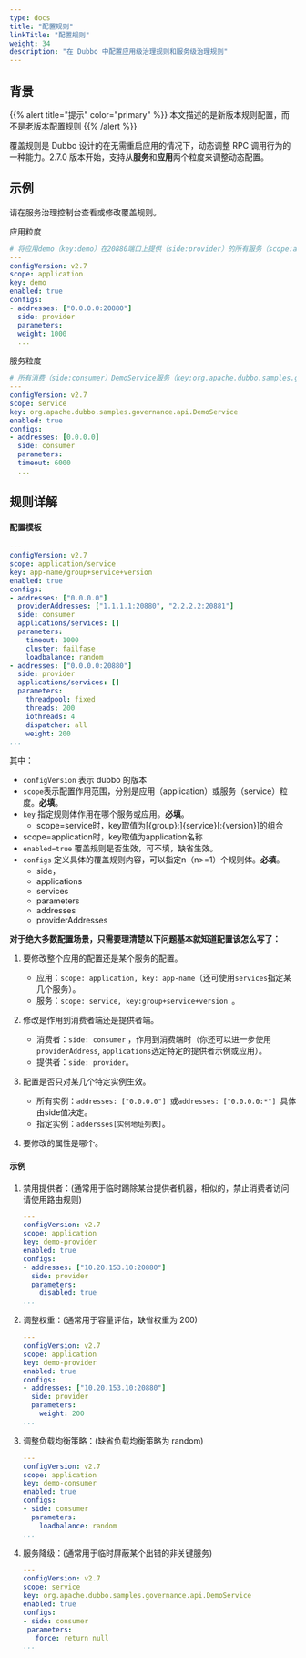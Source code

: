 ```yaml
---
type: docs
title: "配置规则"
linkTitle: "配置规则"
weight: 34
description: "在 Dubbo 中配置应用级治理规则和服务级治理规则"
---
```

## 背景
{{% alert title="提示" color="primary" %}}
本文描述的是新版本规则配置，而不是[老版本配置规则](../config-rule-deprecated) 
{{% /alert %}}


覆盖规则是 Dubbo 设计的在无需重启应用的情况下，动态调整 RPC 调用行为的一种能力。2.7.0 版本开始，支持从**服务**和**应用**两个粒度来调整动态配置。

## 示例

请在服务治理控制台查看或修改覆盖规则。

应用粒度

```yaml
# 将应用demo（key:demo）在20880端口上提供（side:provider）的所有服务（scope:application）的权重修改为1000（weight:1000）。
---
configVersion: v2.7
scope: application
key: demo
enabled: true
configs:
- addresses: ["0.0.0.0:20880"]
  side: provider
  parameters:
  weight: 1000
  ...
```

服务粒度

```yaml
# 所有消费（side:consumer）DemoService服务（key:org.apache.dubbo.samples.governance.api.DemoService）的应用实例（addresses:[0.0.0.0]），超时时间修改为6000ms
---
configVersion: v2.7
scope: service
key: org.apache.dubbo.samples.governance.api.DemoService
enabled: true
configs:
- addresses: [0.0.0.0]
  side: consumer
  parameters:
  timeout: 6000
  ...
```

## 规则详解

#### 配置模板

```yaml
---
configVersion: v2.7
scope: application/service
key: app-name/group+service+version
enabled: true
configs:
- addresses: ["0.0.0.0"]
  providerAddresses: ["1.1.1.1:20880", "2.2.2.2:20881"]
  side: consumer
  applications/services: []
  parameters:
    timeout: 1000
    cluster: failfase
    loadbalance: random
- addresses: ["0.0.0.0:20880"]
  side: provider
  applications/services: []
  parameters:
    threadpool: fixed
    threads: 200
    iothreads: 4
    dispatcher: all
    weight: 200
...
```

其中：
-  `configVersion` 表示 dubbo 的版本
- `scope`表示配置作用范围，分别是应用（application）或服务（service）粒度。**必填**。
- `key` 指定规则体作用在哪个服务或应用。**必填**。
  - scope=service时，key取值为[{group}:]{service}[:{version}]的组合
- scope=application时，key取值为application名称
- `enabled=true` 覆盖规则是否生效，可不填，缺省生效。
- `configs` 定义具体的覆盖规则内容，可以指定n（n>=1）个规则体。**必填**。
  - side，
  - applications
  - services
  - parameters
  - addresses
  - providerAddresses

**对于绝大多数配置场景，只需要理清楚以下问题基本就知道配置该怎么写了：**
1. 要修改整个应用的配置还是某个服务的配置。
   - 应用：`scope: application, key: app-name`（还可使用`services`指定某几个服务）。
   - 服务：`scope: service, key:group+service+version `。

2. 修改是作用到消费者端还是提供者端。
   - 消费者：`side: consumer` ，作用到消费端时（你还可以进一步使用`providerAddress`, `applications`选定特定的提供者示例或应用）。
   - 提供者：`side: provider`。

3. 配置是否只对某几个特定实例生效。
   - 所有实例：`addresses: ["0.0.0.0"] `或`addresses: ["0.0.0.0:*"] `具体由side值决定。
   - 指定实例：`addersses[实例地址列表]`。

4. 要修改的属性是哪个。

#### 示例

1. 禁用提供者：(通常用于临时踢除某台提供者机器，相似的，禁止消费者访问请使用路由规则)

   ```yaml
   ---
   configVersion: v2.7
   scope: application
   key: demo-provider
   enabled: true
   configs:
   - addresses: ["10.20.153.10:20880"]
     side: provider
     parameters:
       disabled: true
   ...
   ```

2. 调整权重：(通常用于容量评估，缺省权重为 200)

   ```yaml
   ---
   configVersion: v2.7
   scope: application
   key: demo-provider
   enabled: true
   configs:
   - addresses: ["10.20.153.10:20880"]
     side: provider
     parameters:
       weight: 200
   ...
   ```

3. 调整负载均衡策略：(缺省负载均衡策略为 random)

   ```yaml
   ---
   configVersion: v2.7
   scope: application
   key: demo-consumer
   enabled: true
   configs:
   - side: consumer
     parameters:
       loadbalance: random
   ...
   ```

4. 服务降级：(通常用于临时屏蔽某个出错的非关键服务)

    ```yaml
   ---
   configVersion: v2.7
   scope: service
   key: org.apache.dubbo.samples.governance.api.DemoService
   enabled: true
   configs:
   - side: consumer
     parameters:
       force: return null
   ...
   ```
